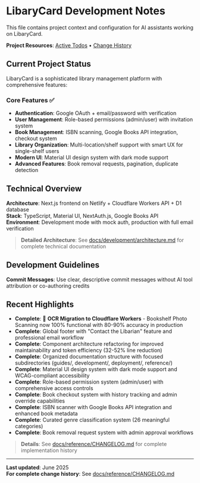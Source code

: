 # LibaryCard Development Notes

This file contains project context and configuration for AI assistants working on LibaryCard.

**Project Resources**: [Active Todos](./docs/reference/TODO.md) • [Change History](./docs/reference/CHANGELOG.md)

## Current Project Status

LibaryCard is a sophisticated library management platform with comprehensive features:

### Core Features ✅
- **Authentication**: Google OAuth + email/password with verification
- **User Management**: Role-based permissions (admin/user) with invitation system
- **Book Management**: ISBN scanning, Google Books API integration, checkout system
- **Library Organization**: Multi-location/shelf support with smart UX for single-shelf users
- **Modern UI**: Material UI design system with dark mode support
- **Advanced Features**: Book removal requests, pagination, duplicate detection


## Technical Overview

**Architecture**: Next.js frontend on Netlify + Cloudflare Workers API + D1 database  
**Stack**: TypeScript, Material UI, NextAuth.js, Google Books API  
**Environment**: Development mode with mock auth, production with full email verification

> **Detailed Architecture**: See [docs/development/architecture.md](./docs/development/architecture.md) for complete technical documentation

## Development Guidelines

**Commit Messages**: Use clear, descriptive commit messages without AI tool attribution or co-authoring credits

## Recent Highlights

- **Complete**: 🎉 **OCR Migration to Cloudflare Workers** - Bookshelf Photo Scanning now 100% functional with 80-90% accuracy in production
- **Complete**: Global footer with "Contact the Libarian" feature and professional email workflow
- **Complete**: Component architecture refactoring for improved maintainability and token efficiency (32-52% line reduction)
- **Complete**: Organized documentation structure with focused subdirectories (guides/, development/, deployment/, reference/)
- **Complete**: Material UI design system with dark mode support and WCAG-compliant accessibility
- **Complete**: Role-based permission system (admin/user) with comprehensive access controls
- **Complete**: Book checkout system with history tracking and admin override capabilities
- **Complete**: ISBN scanner with Google Books API integration and enhanced book metadata
- **Complete**: Curated genre classification system (26 meaningful categories)
- **Complete**: Book removal request system with admin approval workflows

> **Details**: See [docs/reference/CHANGELOG.md](./docs/reference/CHANGELOG.md) for complete implementation history

---

**Last updated**: June 2025  
**For complete change history**: See [docs/reference/CHANGELOG.md](./docs/reference/CHANGELOG.md)